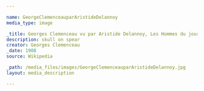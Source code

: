 ```yaml
---

name: GeorgeClemenceauparAristideDelannoy
media_type: image

_title: Georges Clemenceau vu par Aristide Delannoy, Les Hommes du jour, 1908
description: skull on spear
creator: Georges Clemenceau
_date: 1908
source: Wikipedia

_path: /media_files/images/GeorgeClemenceauparAristideDelannoy.jpg 
layout: media_description

---
```

